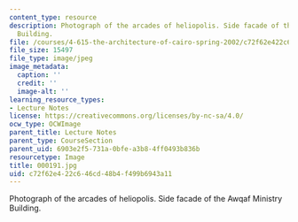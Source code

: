 ```yaml
---
content_type: resource
description: Photograph of the arcades of heliopolis. Side facade of the Awqaf Ministry
  Building.
file: /courses/4-615-the-architecture-of-cairo-spring-2002/c72f62e422c646cd48b4f499b6943a11_000191.jpg
file_size: 15497
file_type: image/jpeg
image_metadata:
  caption: ''
  credit: ''
  image-alt: ''
learning_resource_types:
- Lecture Notes
license: https://creativecommons.org/licenses/by-nc-sa/4.0/
ocw_type: OCWImage
parent_title: Lecture Notes
parent_type: CourseSection
parent_uid: 6903e2f5-731a-0bfe-a3b8-4ff0493b836b
resourcetype: Image
title: 000191.jpg
uid: c72f62e4-22c6-46cd-48b4-f499b6943a11
---
```

Photograph of the arcades of heliopolis. Side facade of the Awqaf Ministry Building.